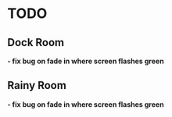 # TODO

## Dock Room
**- fix bug on fade in where screen flashes green**

## Rainy Room
**- fix bug on fade in where screen flashes green**
